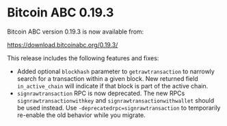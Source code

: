 Bitcoin ABC 0.19.3
==================

Bitcoin ABC version 0.19.3 is now available from:

  <https://download.bitcoinabc.org/0.19.3/>

This release includes the following features and fixes:

- Added optional `blockhash` parameter to `getrawtransaction` to narrowly
  search for a transaction within a given block. New returned field
  `in_active_chain` will indicate if that block is part of the active chain.
- `signrawtransaction` RPC is now deprecated. The new RPCs
  `signrawtransactionwithkey` and `signrawtransactionwithwallet` should
  be used instead. Use `-deprecatedrpc=signrawtransaction` to temporarily
  re-enable the old behavior while you migrate.
